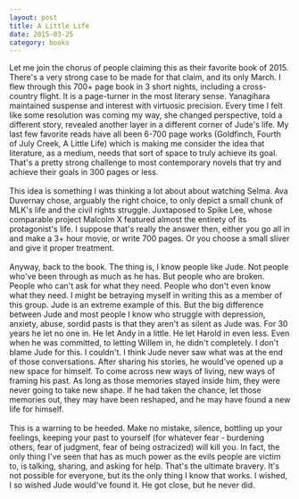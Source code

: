 ```yaml
---
layout: post
title: A Little Life 
date: 2015-03-25
category: books
---
```

Let me join the chorus of people claiming this as their favorite book of 2015. There's a very strong case to be made for that claim, and its only March. I flew through this 700+ page book in 3 short nights, including a cross-country flight. It is a page-turner in the most literary sense. Yanagihara maintained suspense and interest with virtuosic precision. Every time I felt like some resolution was coming my way, she changed perspective, told a different story, revealed another layer in a different corner of Jude's life. My last few favorite reads have all been 6-700 page works (Goldfinch, Fourth of July Creek, A Little Life) which is making me consider the idea that literature, as a medium, needs that sort of space to truly achieve its goal. That's a pretty strong challenge to most contemporary novels that try and achieve their goals in 300 pages or less.<br/><br/>This idea is something I was thinking a lot about about watching Selma. Ava Duvernay chose, arguably the right choice, to only depict a small chunk of MLK's life and the civil rights struggle. Juxtaposed to Spike Lee, whose comparable project Malcolm X featured almost the entirety of its protagonist's life. I suppose that's really the answer then, either you go all in and make a 3+ hour movie, or write 700 pages. Or you choose a small sliver and give it proper treatment. <br/><br/>Anyway, back to the book. The thing is, I know people like Jude. Not people who've been through as much as he has. But people who are broken. People who can't ask for what they need. People who don't even know what they need. I might be betraying myself in writing this as a member of this group. Jude is an extreme example of this. But the big difference between Jude and most people I know who struggle with depression, anxiety, abuse, sordid pasts is that they aren't as silent as Jude was. For 30 years he let no one in. He let Andy in a little. He let Harold in even less. Even when he was committed, to letting Willem in, he didn't completely. I don't blame Jude for this. I couldn't. I think Jude never saw what was at the end of those conversations. After sharing his stories, he would've opened up a new space for himself. To come across new ways of living, new ways of framing his past. As long as those memories stayed inside him, they were never going to take new shape. If he had taken the chance, let those memories out, they may have been reshaped, and he may have found a new life for himself. <br/><br/>This is a warning to be heeded. Make no mistake, silence, bottling up your feelings, keeping your past to yourself (for whatever fear - burdening others, fear of judgment, fear of being ostracized) will kill you. In fact, the only thing I've seen that has as much power as the evils people are victim to, is talking, sharing, and asking for help. That's the ultimate bravery. It's not possible for everyone, but its the only thing I know that works. I wished, I so wished Jude would've found it. He got close, but he never did.
